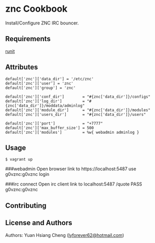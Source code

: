 znc Cookbook
==============
Install/Configure ZNC IRC bouncer.

Requirements
------------

[runit](https://github.com/cookbooks/runit)

Attributes
----------
```
default['znc']['data_dir'] = '/etc/znc'
default['znc']['user'] = 'znc'
default['znc']['group'] = 'znc'

default['znc']['conf_dir']        = "#{znc['data_dir']}/configs"
default['znc']['log_dir']         = "#{znc['data_dir']}/moddata/adminlog"
default['znc']['module_dir']      = "#{znc['data_dir']}/modules"
default['znc']['users_dir']       = "#{znc['data_dir']}/users"

default['znc']['port']            = "+7777"
default['znc']['max_buffer_size'] = 500
default['znc']['modules']         = %w{ webadmin adminlog }
```
Usage
-----
```
$ vagrant up
```
###webadmin
Open browser link to https://localhost:5487 
use g0vznc:g0vznc login

###irc connect
Open irc client link to localhost:5487
/quote PASS g0vznc:g0vznc

Contributing
------------

License and Authors
-------------------
Authors: Yuan Hsiang Cheng (lyforever62@hotmail.com) 
